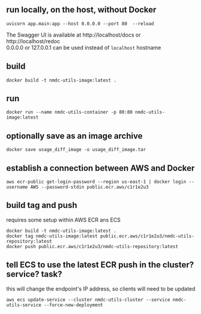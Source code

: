 ## run locally, on the host, without Docker
```shell
uvicorn app.main:app --host 0.0.0.0 --port 80  --reload
```

The Swagger UI is available at http://localhost/docs or http://localhost/redoc  
0.0.0.0 or 127.0.0.1 can be used instead of `localhost` hostname

## build
```shell
docker build -t nmdc-utils-image:latest .
```

## run
```shell
docker run --name nmdc-utils-container -p 80:80 nmdc-utils-image:latest
```

## optionally save as an image archive
```shell
docker save usage_diff_image -o usage_diff_image.tar
```

## establish a connection between AWS and Docker
```shell
aws ecr-public get-login-password --region us-east-1 | docker login --username AWS --password-stdin public.ecr.aws/c1r1e2u3
```

## build tag and push
requires some setup within AWS ECR ans ECS 
```shell
docker build -t nmdc-utils-image:latest .
docker tag nmdc-utils-image:latest public.ecr.aws/c1r1e2u3/nmdc-utils-repository:latest
docker push public.ecr.aws/c1r1e2u3/nmdc-utils-repository:latest
```

## tell ECS to use the latest ECR push in the cluster? service? task?
this will change the endpoint's IP address, so clients will need to be updated
```shell
aws ecs update-service --cluster nmdc-utils-cluster --service nmdc-utils-service --force-new-deployment
```

